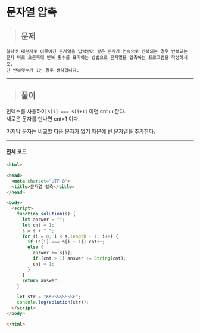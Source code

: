 # 문자열 압축

> ## 문제

```
알파벳 대문자로 이루어진 문자열을 입력받아 같은 문자가 연속으로 반복되는 경우 반복되는 문자 바로 오른쪽에 반복 횟수를 표기하는 방법으로 문자열을 압축하는 프로그램을 작성하시오. 
단 반복횟수가 1인 경우 생략합니다.
```
***

> ## 풀이

인덱스를 사용하여 `s[i] === s[i+1]` 이면 cnt++한다.<br/>
새로운 문자를 만나면 cnt=1 이다.<br/>

마지막 문자는 비교할 다음 문자가 없기 때문에 빈 문자열을 추가한다.
***

#### 전체 코드
```html
<html>

<head>
  <meta charset="UTF-8">
  <title>문자열 압축</title>
</head>

<body>
  <script>
    function solution(s) {
      let answer = "";
      let cnt = 1;
      s = s + " ";
      for (i = 0; i < s.length - 1; i++) {
        if (s[i] === s[i + 1]) cnt++;
        else {
          answer += s[i];
          if (cnt > 1) answer += String(cnt);
          cnt = 1;
        }
      }
      return answer;
    }

    let str = "KKHSSSSSSSE";
    console.log(solution(str));
  </script>
</body>

</html>
```